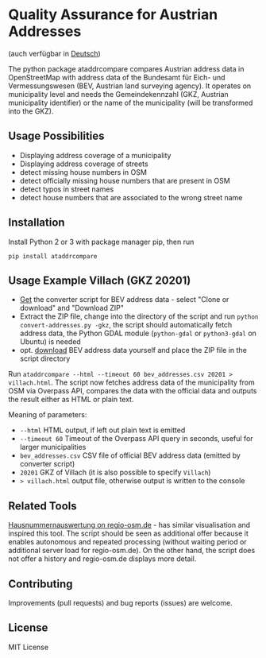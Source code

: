 # Quality Assurance for Austrian Addresses

(auch verfügbar in [Deutsch](https://github.com/gmgeo/at-address-compare/blob/master/README.de.md))

The python package ataddrcompare compares Austrian address data
in OpenStreetMap with address data of the Bundesamt für Eich- und
Vermessungswesen (BEV, Austrian land surveying agency). It operates on
municipality level and needs the Gemeindekennzahl (GKZ, Austrian municipality
 identifier) or the name of the municipality (will be transformed into the GKZ).

## Usage Possibilities

* Displaying address coverage of a municipality
* Displaying address coverage of streets
* detect missing house numbers in OSM
* detect officially missing house numbers that are present in OSM
* detect typos in street names
* detect house numbers that are associated to the wrong street name

## Installation

Install Python 2 or 3 with package manager pip, then run

`pip install ataddrcompare`

## Usage Example Villach (GKZ 20201)

* [Get](https://github.com/scubbx/convert-bev-address-data-python) the converter script for BEV address data - select "Clone or download" and
"Download ZIP"
* Extract the ZIP file, change into the directory of the script and run `python convert-addresses.py -gkz`, the script should automatically fetch address data, the Python GDAL module (`python-gdal` or `python3-gdal` on Ubuntu) is needed
* opt. [download](http://www.bev.gv.at/portal/page?_pageid=713,2601271&_dad=portal&_schema=PORTAL) BEV address data yourself and place the ZIP file in the script directory

Run `ataddrcompare --html --timeout 60 bev_addresses.csv 20201 > villach.html`.
The script now fetches address data of the municipality from OSM via Overpass
API, compares the data with the official data and outputs the result either as
HTML or plain text.

Meaning of parameters:

* `--html` HTML output, if left out plain text is emitted
* `--timeout 60` Timeout of the Overpass API query in seconds, useful for larger municipalities
* `bev_addresses.csv` CSV file of official BEV address data (emitted by converter script)
* `20201` GKZ of Villach (it is also possible to specify `Villach`)
* `> villach.html` output file, otherwise output is written to the console

## Related Tools

[Hausnummernauswertung on regio-osm.de](http://www.regio-osm.de/hausnummerauswertung/) - has similar
visualisation and inspired this tool. The script should be seen as additional
offer because it enables autonomous and repeated processing (without waiting
period or additional server load for regio-osm.de). On the other hand, the
script does not offer a history and regio-osm.de displays more detail.

## Contributing

Improvements (pull requests) and bug reports (issues) are welcome.

## License

MIT License
